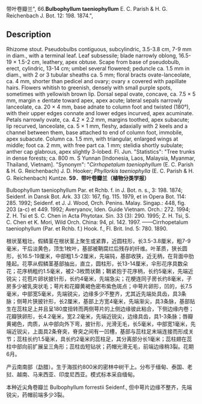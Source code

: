 带叶卷瓣兰",
66.**Bulbophyllum taeniophyllum** E. C. Parish & H. G. Reichenbach J. Bot. 12: 198. 1874.",

## Description
Rhizome stout. Pseudobulbs contiguous, subcylindric, 3.5-3.8 cm, 7-9 mm in diam., with a terminal leaf. Leaf subsessile; blade narrowly oblong, 16.5-19 × 1.5-2 cm, leathery, apex obtuse. Scape from base of pseudobulb, erect, cylindric, 13-14 cm; umbel several flowered; peduncle ca. 1.5 mm in diam., with 2 or 3 tubular sheaths ca. 5 mm; floral bracts ovate-lanceolate, ca. 4 mm, shorter than pedicel and ovary; ovary ± covered with papillate hairs. Flowers whitish to greenish, densely with small purple spots, sometimes with yellowish brown lip. Dorsal sepal ovate, concave, ca. 7.5 × 5 mm, margin ± dentate toward apex, apex acute; lateral sepals narrowly lanceolate, ca. 20 × 4 mm, base adnate to column foot and twisted (180°), with their upper edges connate and lower edges incurved, apex acuminate. Petals narrowly ovate, ca. 4.2 × 2.2 mm, margins toothed, apex subacute; lip recurved, lanceolate, ca. 5 × 1 mm, fleshy, adaxially with 2 keels and a channel between them, base attached to end of column foot, immobile, apex subacute. Column ca. 1.5 mm, with triangular, enlarged wings at middle; foot ca. 2 mm, with free part ca. 1 mm; stelidia shortly subulate; anther cap glabrous, apex slightly 3-lobed. Fl. Jun.
  "Statistics": "Tree trunks in dense forests; ca. 800 m. S Yunnan [Indonesia, Laos, Malaysia, Myanmar, Thailand, Vietnam].
  "Synonym": "*Cirrhopetalum taeniophyllum* (E. C. Parish &amp; H. G. Reichenbach) J. D. Hooker; *Phyllorkis taeniophylla* (E. C. Parish &amp; H. G. Reichenbach) Kuntze.
**59．带叶卷瓣兰（植物分类学报）**

Bulbophyllum taeniophyllum Par. et Rchb. f. in J. Bot. n. s., 3: 198. 1874; Seidenf. in Dansk Bot. Ark. 33 (3): 167, fig. 115. 1979, et in Opera Bot. 114: 285. 1992; Seidenf. et J. J. Wood, Orch. Penins. Malay. Singap.: 448, fig. 203 (a-c) et 449. 1992; Averyanov, Iden. Guide Vietnam. Orch.: 272. 1994; Z. H. Tsi et S. C. Chen in Acta Phytotax. Sin. 33 (3): 290. 1995; Z. H. Tsi, S. C. Chen et K. Mori, Wild Orch. China: 94, pl. 142. 1997. ——Cirrhopetalum taeniophyllum (Par. et Rchb. f.) Hook. f., Fl. Brit. Ind. 5: 780. 1890.

根状茎粗壮。假鳞茎在根状茎上聚生或紧靠，近圆柱形，长3.5-3.8厘米，粗7-9毫米，干后淡黄色，顶生1枚叶，基部被鞘腐烂后残存的纤维。叶革质，狭长圆形，长16.5-19厘米，中部粗1.5-2厘米，先端钝，基部收狭，近无柄，在背面中肋隆起。花葶从假鳞茎基部抽出，直立，圆柱形，长13-14厘米，伞形花序具数朵花；花序柄粗约1.5毫米，被2-3枚筒状鞘；鞘紧抱于花序柄，长约5毫米，先端近锐尖；花苞片卵状披针形，长约4毫米，先端急尖；花梗连同子房长约8毫米，子房多少被乳突状毛；萼片和花瓣黄褐色密布紫色斑点；中萼片卵形，凹的，长7.5毫米，中部宽5毫米，先端锐尖，边缘多少不整齐，尤其近先端处具齿，具3条脉；侧萼片狭披针形，长2厘米，基部上方宽4毫米，先端渐尖，具3条脉，基部贴生在蕊柱足上并且呈180度扭转而两侧萼片的上侧边缘彼此粘合，下侧边缘内卷；花瓣狭卵形，长4.2毫米，宽2.2毫米，先端近锐尖，边缘具齿，具1-3条脉；唇瓣黄褐色，肉质，从中部向外下弯，披针形，光滑无毛，长5毫米，中部宽1毫米，先端近锐尖，上面具2条脊突，脊突之间有一凹槽，基部与蕊柱足末端连接而形成关节；蕊柱长约1.5毫米，具长约2毫米的蕊柱足，其分离部分长1毫米；蕊柱翅在蕊柱中部向前扩展呈三角形；蕊柱齿短钻状；药帽光滑无毛，前端边缘稍3裂。花期6月。

产云南南部（勐腊）。生于海拔约800米的密林中树干上。分布于缅甸、泰国、老挝、越南、马来西亚、印度尼西亚。模式标本采自缅甸。

本种近尖角卷瓣兰 Bulbophyllum forrestii Seidenf., 但中萼片边缘不整齐，先端锐尖，药帽前端多少3裂。
